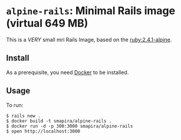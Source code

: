 # `alpine-rails`: Minimal Rails image (virtual 649 MB)

This is a *VERY* small mri Rails Image, based on the [ruby:2.4.1-alpine](https://hub.docker.com/_/ruby/).

## Install

As a prerequisite, you need [Docker](https://docker.com) to be installed.

## Usage

To run:

    $ rails new .
    $ docker build -t smapira/alpine-rails .
	$ docker run -d -p 300:3000 smapira/alpine-rails
	$ open http://localhost:3000
